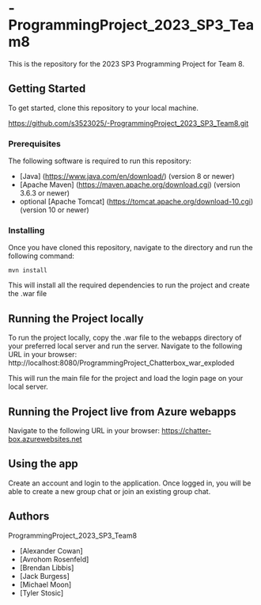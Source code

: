 # -ProgrammingProject_2023_SP3_Team8
This is the repository for the 2023 SP3 Programming Project for Team 8.

## Getting Started
To get started, clone this repository to your local machine.

https://github.com/s3523025/-ProgrammingProject_2023_SP3_Team8.git



### Prerequisites
The following software is required to run this repository:
* [Java] (https://www.java.com/en/download/) (version 8 or newer)
* [Apache Maven] (https://maven.apache.org/download.cgi) (version 3.6.3 or newer)
* optional [Apache Tomcat] (https://tomcat.apache.org/download-10.cgi) (version 10 or newer)


### Installing
Once you have cloned this repository, navigate to the directory and run the following command:
```
mvn install
```
This will install all the required dependencies to run the project and create the .war file

## Running the Project locally

To run the project locally, copy the .war file to the webapps directory of your preferred local server and run the server.
Navigate to the following URL in your browser:
http://localhost:8080/ProgrammingProject_Chatterbox_war_exploded

This will run the main file for the project and load the login page on your local server.

## Running the Project live from Azure webapps

Navigate to the following URL in your browser:
https://chatter-box.azurewebsites.net

## Using the app
Create an account and login to the application. 
Once logged in, you will be able to create a new group chat or join an existing group chat.  

## Authors 
ProgrammingProject_2023_SP3_Team8
* [Alexander Cowan]
* [Avrohom Rosenfeld]
* [Brendan Libbis]
* [Jack Burgess]
* [Michael Moon]
* [Tyler Stosic]

